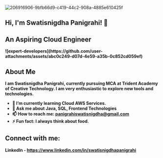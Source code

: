 
![206916906-9bfb66d9-c419-44c2-908a-4885e610425f](https://github.com/user-attachments/assets/fbdad649-5009-4374-affe-609801f39302)

## Hi, I'm Swatisnigdha Panigrahi! 👋
<h2><b>An Aspiring Cloud Engineer<b></h2>
![expert-developers](https://github.com/user-attachments/assets/abc0c249-d07d-4e59-a35b-0c852cd059ef)
  
## About Me
I am Swatisnigdha Panigrahi, currently pursuing MCA at Trident Academy of Creative Technology. I am very enthusiastic to explore new tools and technologies.

- 🌱 I’m currently learning Cloud AWS Services.
- 💬 Ask me about Java, SQL, Frontend Technologies
- 📫 How to reach me: panigrahiswatisnigdha@gmail.com 
- ⚡ Fun fact: I always think about food.

## Connect with me:
LinkedIn - https://www.linkedin.com/in/swatisnigdhapanigrahi
